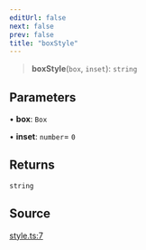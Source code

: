 ```yaml
---
editUrl: false
next: false
prev: false
title: "boxStyle"
---
```


> **boxStyle**(`box`, `inset`): `string`

## Parameters

• **box**: `Box`

• **inset**: `number`= `0`

## Returns

`string`

## Source

[style.ts:7](https://github.com/nodenogg-in/alpha-p2p/blob/48d1c8b099632a7e2c2080f89bcf15f0aeed6eaf/packages/infinitykit/src/style.ts#L7)
